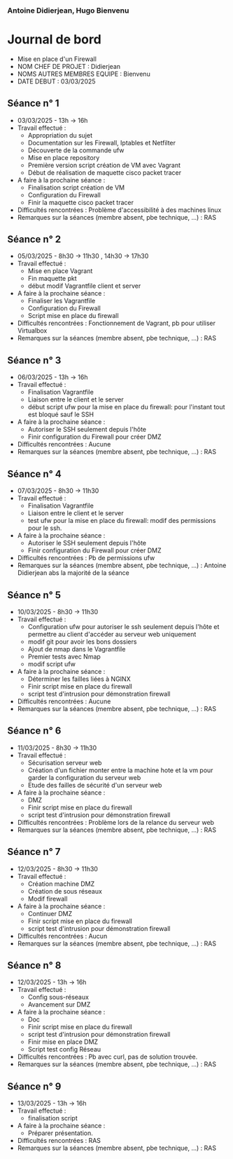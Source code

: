 ### Antoine Didierjean, Hugo Bienvenu

# Journal de bord

* Mise en place d'un Firewall
* NOM CHEF DE PROJET : Didierjean
* NOMS AUTRES MEMBRES EQUIPE : Bienvenu
* DATE DEBUT : 03/03/2025


## Séance n° 1

* 03/03/2025 - 13h -> 16h
* Travail effectué :
  - Appropriation du sujet
  - Documentation sur les Firewall, Iptables et Netfilter
  - Découverte de la commande ufw
  - Mise en place repository
  - Première version script création de VM avec Vagrant
  - Début de réalisation de maquette cisco packet tracer
* A faire à la prochaine séance :
  - Finalisation script création de VM
  - Configuration du Firewall
  - Finir la maquette cisco packet tracer
* Difficultés rencontrées : Problème d'accessibilité à des machines linux
* Remarques sur la séances (membre absent, pbe technique, ...) : RAS

## Séance n° 2

* 05/03/2025 - 8h30 -> 11h30 , 14h30 -> 17h30
* Travail effectué :
  - Mise en place Vagrant
  - Fin maquette pkt
  - début modif Vagrantfile client et server
* A faire à la prochaine séance :
  - Finaliser les Vagrantfile
  - Configuration du Firewall
  - Script mise en place du firewall
* Difficultés rencontrées : Fonctionnement de Vagrant, pb pour utiliser Virtualbox
* Remarques sur la séances (membre absent, pbe technique, ...) : RAS

## Séance n° 3

* 06/03/2025 - 13h -> 16h
* Travail effectué :
  - Finalisation Vagrantfile
  - Liaison entre le client et le server
  - début script ufw pour la mise en place du firewall: pour l'instant tout est bloqué sauf le SSH
* A faire à la prochaine séance :
  - Autoriser le SSH seulement depuis l'hôte
  - Finir configuration du Firewall pour créer DMZ
* Difficultés rencontrées : Aucune
* Remarques sur la séances (membre absent, pbe technique, ...) : RAS

## Séance n° 4

* 07/03/2025 - 8h30 -> 11h30
* Travail effectué :
  - Finalisation Vagrantfile
  - Liaison entre le client et le server
  - test ufw pour la mise en place du firewall: modif des permissions pour le ssh.
* A faire à la prochaine séance :
  - Autoriser le SSH seulement depuis l'hôte
  - Finir configuration du Firewall pour créer DMZ
* Difficultés rencontrées : Pb de permissions ufw 
* Remarques sur la séances (membre absent, pbe technique, ...) : Antoine Didierjean abs la majorité de la séance

## Séance n° 5

* 10/03/2025 - 8h30 -> 11h30
* Travail effectué :
  - Configuration ufw pour autoriser le ssh seulement depuis l'hôte et permettre au client d'accéder au serveur web uniquement
  - modif git pour avoir les bons dossiers
  - Ajout de nmap dans le Vagrantfile
  - Premier tests avec Nmap
  - modif script ufw 
* A faire à la prochaine séance :
  - Déterminer les failles liées à NGINX
  - Finir script mise en place du firewall
  - script test d'intrusion pour démonstration firewall
* Difficultés rencontrées : Aucune
* Remarques sur la séances (membre absent, pbe technique, ...) : RAS

## Séance n° 6

* 11/03/2025 - 8h30 -> 11h30
* Travail effectué :
  - Sécurisation serveur web
  - Création d'un fichier monter entre la machine hote et la vm pour garder la configuration du serveur web
  - Etude des failles de sécurité d'un serveur web
* A faire à la prochaine séance :
  - DMZ
  - Finir script mise en place du firewall
  - script test d'intrusion pour démonstration firewall
* Difficultés rencontrées : Problème lors de la relance du serveur web
* Remarques sur la séances (membre absent, pbe technique, ...) : RAS

## Séance n° 7

* 12/03/2025 - 8h30 -> 11h30
* Travail effectué :
  - Création machine DMZ
  - Création de sous réseaux
  - Modif firewall
* A faire à la prochaine séance :
  - Continuer DMZ
  - Finir script mise en place du firewall
  - script test d'intrusion pour démonstration firewall
* Difficultés rencontrées : Aucun
* Remarques sur la séances (membre absent, pbe technique, ...) : RAS

## Séance n° 8

* 12/03/2025 - 13h -> 16h
* Travail effectué :
  - Config sous-réseaux
  - Avancement sur DMZ
* A faire à la prochaine séance :
  - Doc
  - Finir script mise en place du firewall
  - script test d'intrusion pour démonstration firewall
  - Finir mise en place DMZ
  - Script test config Réseau
* Difficultés rencontrées : Pb avec curl, pas de solution trouvée.
* Remarques sur la séances (membre absent, pbe technique, ...) : RAS

## Séance n° 9

* 13/03/2025 - 13h -> 16h
* Travail effectué :
  - finalisation script
* A faire à la prochaine séance :
  - Préparer présentation.
* Difficultés rencontrées : RAS
* Remarques sur la séances (membre absent, pbe technique, ...) : RAS
